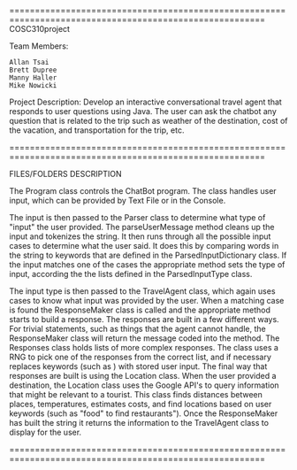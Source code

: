 ========================================================================================================
COSC310project

Team Members:

	Allan Tsai
	Brett Dupree
	Manny Haller
	Mike Nowicki
	
Project Description: 
        Develop an interactive conversational travel agent that responds to user questions using Java. The user can ask the chatbot any question that is related to the trip such as weather of the destination, cost of the vacation, and transportation for the trip, etc. 
	 
========================================================================================================

FILES/FOLDERS DESCRIPTION

The Program class controls the ChatBot program. The class handles user input, which can be provided by Text File or in the Console. 

The input is then passed to the Parser class to determine what type of "input" the user provided. The parseUserMessage method cleans up the input and tokenizes the string. It then runs through all the possible input cases to determine what the user said. It does this by comparing words in the string to keywords that are defined in the ParsedInputDictionary class. If the input matches one of the cases the appropriate method sets the type of input, according the the lists defined in the ParsedInputType class. 

The input type is then passed to the TravelAgent class, which again uses cases to know what input was provided by the user. When a matching case is found the ResponseMaker class is called and the appropriate method starts to build a response. The responses are built in a few different ways. For trivial statements, such as things that the agent cannot handle, the ResponseMaker class will return the message coded into the method. The Responses class holds lists of more complex responses. The class uses a RNG to pick one of the responses from the correct list, and if necessary replaces keywords (such as <Dest>) with stored user input. The final way that responses are built is using the Location class. When the user provided a destination, the Location class uses the Google API's to query information that might be relevant to a tourist. This class finds distances between places, temperatures, estimates costs, and find locations based on user keywords (such as "food" to find restaurants"). Once the ResponseMaker has built the string it returns the information to the TravelAgent class to display for the user.

========================================================================================================

